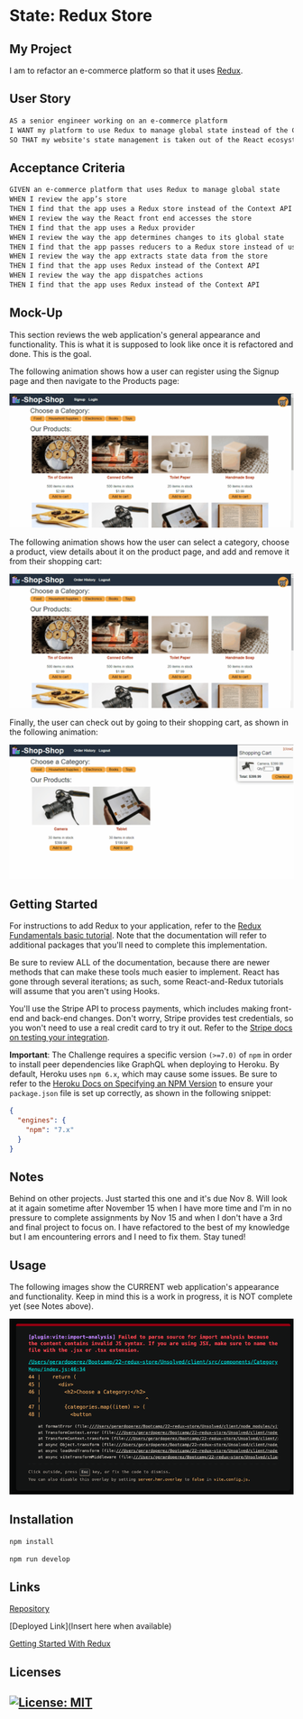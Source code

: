 # State: Redux Store

## My Project

I am to refactor an e-commerce platform so that it uses [Redux](https://redux.js.org/).

## User Story

```md
AS a senior engineer working on an e-commerce platform
I WANT my platform to use Redux to manage global state instead of the Context API
SO THAT my website's state management is taken out of the React ecosystem
```

## Acceptance Criteria

```md
GIVEN an e-commerce platform that uses Redux to manage global state
WHEN I review the app’s store
THEN I find that the app uses a Redux store instead of the Context API
WHEN I review the way the React front end accesses the store
THEN I find that the app uses a Redux provider
WHEN I review the way the app determines changes to its global state
THEN I find that the app passes reducers to a Redux store instead of using the Context API
WHEN I review the way the app extracts state data from the store
THEN I find that the app uses Redux instead of the Context API
WHEN I review the way the app dispatches actions
THEN I find that the app uses Redux instead of the Context API
```

## Mock-Up

This section reviews the web application's general appearance and functionality. This is what it is supposed to look like once it is refactored and done. This is the goal. 

The following animation shows how a user can register using the Signup page and then navigate to the Products page:

![A user registers on the Signup page and then navigates to the Products page, which displays images and descriptions of products.](./Assets/22-state-homework-demo-01.gif)

The following animation shows how the user can select a category, choose a product, view details about it on the product page, and add and remove it from their shopping cart:

![The user selects a category, chooses a product, views details about it on the product page, and adds it to and removes it from their shopping cart.](./Assets/22-state-homework-demo-02.gif)

Finally, the user can check out by going to their shopping cart, as shown in the following animation:

![The user checks out by going to their shopping cart.](./Assets/22-state-homework-demo-03.gif)

## Getting Started

For instructions to add Redux to your application, refer to the [Redux Fundamentals basic tutorial](https://redux.js.org/basics/basic-tutorial). Note that the documentation will refer to additional packages that you'll need to complete this implementation.

Be sure to review ALL of the documentation, because there are newer methods that can make these tools much easier to implement. React has gone through several iterations; as such, some React-and-Redux tutorials will assume that you aren't using Hooks.

You'll use the Stripe API to process payments, which includes making front-end and back-end changes. Don't worry, Stripe provides test credentials, so you won't need to use a real credit card to try it out. Refer to the [Stripe docs on testing your integration](https://stripe.com/docs/testing).

**Important**: The Challenge requires a specific version `(>=7.0)` of `npm` in order to install peer dependencies like GraphQL when deploying to Heroku. By default, Heroku uses `npm 6.x`, which may cause some issues. Be sure to refer to the [Heroku Docs on Specifying an NPM Version](https://devcenter.heroku.com/articles/nodejs-support#specifying-an-npm-version) to ensure your `package.json` file is set up correctly, as shown in the following snippet:

  ```json
  {
    "engines": {
      "npm": "7.x"
    }
  }
  ```

## Notes

Behind on other projects. Just started this one and it's due Nov 8. Will look at it again sometime after November 15 when I have more time and I'm in no pressure to complete assignments by Nov 15 and when I don't have a 3rd and final project to focus on. I have refactored to the best of my knowledge but I am encountering errors and I need to fix them. Stay tuned! 

## Usage

The following images show the CURRENT web application's appearance and functionality. Keep in mind this is a work in progress, it is NOT complete yet (see Notes above).

![One of the errors](./Assets/home.png) 

## Installation

```npm install```

```npm run develop```

## Links

[Repository](https://github.com/Gera1313/22-redux-store)

[Deployed Link](Insert here when available)

[Getting Started With Redux](https://redux.js.org/introduction/getting-started)

## Licenses

## [![License: MIT](https://img.shields.io/badge/License-MIT-yellow.svg)](https://opensource.org/licenses/MIT)  

